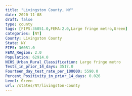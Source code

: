 ```yaml
---
title: "Livingston County, NY"
date: 2020-11-08
draft: false
type: county
tags: [FIPS:36051.0,FEMA:2.0,Large fringe metro,Green]
categories: [NY]
County: Livingston County
State: NY
FIPS: 36051.0
FEMA_Region: 2.0
Population: 62914.0
NCHS_Urban_Rural_Classification: Large fringe metro
Tests_in_prior_14_days: 3517.0
Fourteen_day_test_rate_per_100000: 5590.0
Percent_Positivity_in_prior_14_days: 0.026
Level: Green
url: /states/NY/livingston-county
---
```



